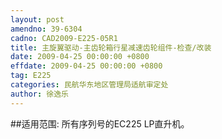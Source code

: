 ```yaml
---
layout: post
amendno: 39-6304
cadno: CAD2009-E225-05R1
title: 主旋翼驱动-主齿轮箱行星减速齿轮组件-检查/改装
date: 2009-04-25 00:00:00 +0800
effdate: 2009-04-25 00:00:00 +0800
tag: E225
categories: 民航华东地区管理局适航审定处
author: 徐逸乐
---
```


##适用范围:
所有序列号的EC225 LP直升机。

